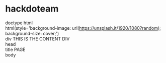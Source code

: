 # hackdoteam


doctype html<br>
html(style='background-image: url(https://unsplash.it/1920/1080?random); background-size: cover;')<br>
  div THIS IS THE CONTENT DIV<br>
  head<br>
    title PAGE<br>
  body
